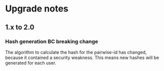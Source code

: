 # Upgrade notes

## 1.x to 2.0

### Hash generation BC breaking change

The algorithm to calculate the hash for the pairwise-id has changed,
because it contained a security weakness. This means new hashes
will be generated for each user.
